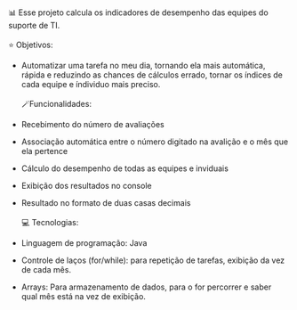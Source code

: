 📊 Esse projeto calcula os indicadores de desempenho das equipes do suporte de TI.
<br>
<br>
⭐ Objetivos: 
<br>
* Automatizar uma tarefa no meu dia, tornando ela mais automática, rápida e reduzindo as chances de cálculos errado,
  tornar os índices de cada equipe e índividuo mais preciso.
  <br>
  <br>
🪄Funcionalidades:
- Recebimento do número de avaliações

- Associação automática entre o número digitado na avalição e o mês que ela pertence
  
- Cálculo do desempenho de todas as equipes e inviduais

 - Exibição dos resultados no console
      
- Resultado no formato de duas casas decimais
  <br>
  <br>
       💻 Tecnologias:
  <br>
- Linguagem de programação: Java
        <br>
- Controle de laços (for/while): para repetição de tarefas, exibição da vez de cada mês.
- Arrays: Para armazenamento de dados, para o for percorrer e saber qual mês está na vez de exibição.
  


